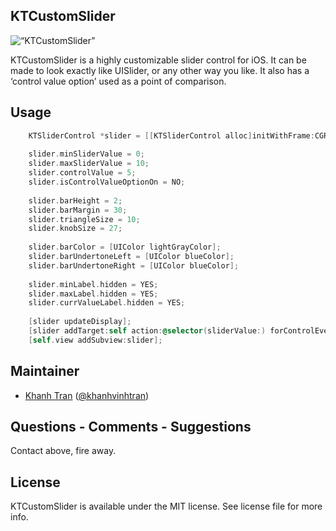 ## KTCustomSlider

<p align=“left” >
  <img src="http://i.imgur.com/tWAAlEw.gif" alt=“KTCustomSlider” title=“KT”CustomSlider>
</p>

KTCustomSlider is a highly customizable slider control for iOS. It can be made to look exactly like UISlider, or any other way you like. It also has a ‘control value option’ used as a point of comparison.

## Usage

```objective-c
    KTSliderControl *slider = [[KTSliderControl alloc]initWithFrame:CGRectMake(10, 100, 300, 50)];
    
    slider.minSliderValue = 0;
    slider.maxSliderValue = 10;
    slider.controlValue = 5;
    slider.isControlValueOptionOn = NO;
    
    slider.barHeight = 2;
    slider.barMargin = 30;
    slider.triangleSize = 10;
    slider.knobSize = 27;
    
    slider.barColor = [UIColor lightGrayColor];
    slider.barUndertoneLeft = [UIColor blueColor];
    slider.barUndertoneRight = [UIColor blueColor];
    
    slider.minLabel.hidden = YES;
    slider.maxLabel.hidden = YES;
    slider.currValueLabel.hidden = YES;
    
    [slider updateDisplay];
    [slider addTarget:self action:@selector(sliderValue:) forControlEvents:UIControlEventValueChanged];
    [self.view addSubview:slider];
```

## Maintainer

- [Khanh Tran](http://github.com/ktran03) ([@khanhvinhtran](https://twitter.com/KhanhVinhTran)) 

## Questions - Comments - Suggestions

Contact above, fire away. 

## License
KTCustomSlider is available under the MIT license. See license file for more info.